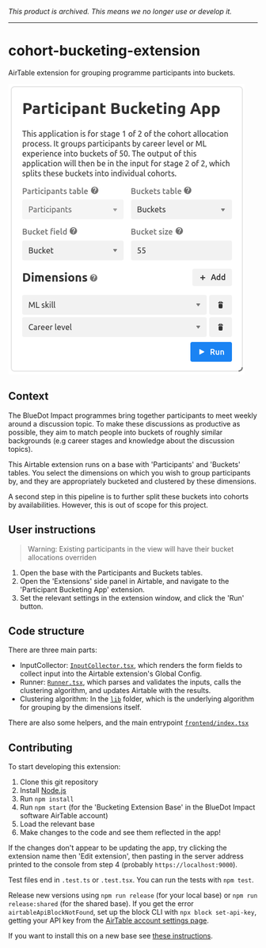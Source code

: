 _This product is archived. This means we no longer use or develop it._

---

# cohort-bucketing-extension

AirTable extension for grouping programme participants into buckets.

![Screenshot of the Airtable extension](./screenshot.png)

## Context

The BlueDot Impact programmes bring together participants to meet weekly around a discussion topic. To make these discussions as productive as possible, they aim to match people into buckets of roughly similar backgrounds (e.g career stages and knowledge about the discussion topics).

This Airtable extension runs on a base with 'Participants' and 'Buckets' tables. You select the dimensions on which you wish to group participants by, and they are appropriately bucketed and clustered by these dimensions.

A second step in this pipeline is to further split these buckets into cohorts by availabilities. However, this is out of scope for this project.

## User instructions

> Warning: Existing participants in the view will have their bucket allocations overriden

1. Open the base with the Participants and Buckets tables.
2. Open the 'Extensions' side panel in Airtable, and navigate to the 'Participant Bucketing App' extension.
3. Set the relevant settings in the extension window, and click the 'Run' button.

## Code structure

There are three main parts:

- InputCollector: [`InputCollector.tsx`](./frontend/InputCollector.tsx), which renders the form fields to collect input into the Airtable extension's Global Config.
- Runner: [`Runner.tsx`](./frontend/Runner.tsx), which parses and validates the inputs, calls the clustering algorithm, and updates Airtable with the results.
- Clustering algorithm: In the [`lib`](./lib) folder, which is the underlying algorithm for grouping by the dimensions itself.

There are also some helpers, and the main entrypoint [`frontend/index.tsx`](./frontend/index.tsx)

## Contributing

To start developing this extension:

1. Clone this git repository
2. Install [Node.js](https://nodejs.org/)
3. Run `npm install`
4. Run `npm start` (for the 'Bucketing Extension Base' in the BlueDot Impact software AirTable account)
5. Load the relevant base
6. Make changes to the code and see them reflected in the app!

If the changes don't appear to be updating the app, try clicking the extension name then 'Edit extension', then pasting in the server address printed to the console from step 4 (probably `https://localhost:9000`).

Test files end in `.test.ts` or `.test.tsx`. You can run the tests with `npm test`.

Release new versions using `npm run release` (for your local base) or `npm run release:shared` (for the shared base). If you get the error `airtableApiBlockNotFound`, set up the block CLI with `npx block set-api-key`, getting your API key from the [AirTable account settings page](https://airtable.com/account).

If you want to install this on a new base see [these instructions](https://www.airtable.com/developers/apps/guides/run-in-multiple-bases).
